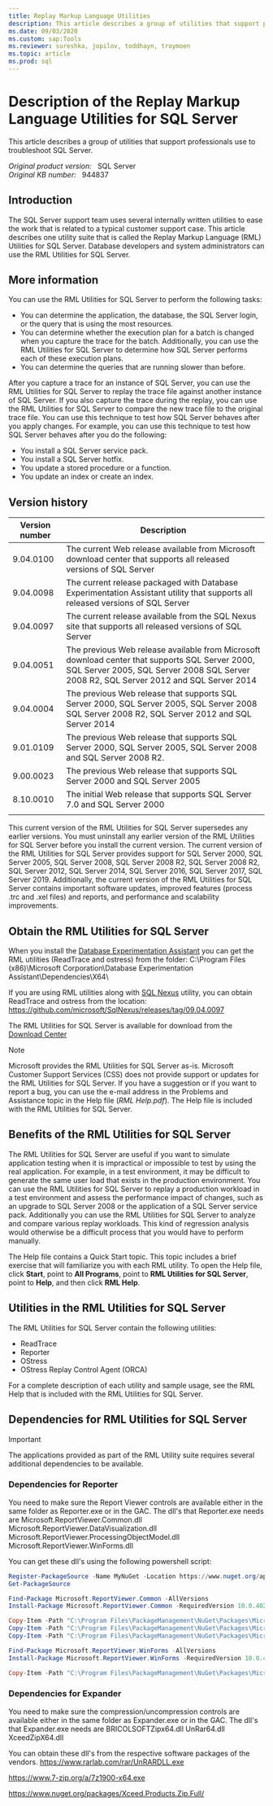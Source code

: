 ```yaml
---
title: Replay Markup Language Utilities
description: This article describes a group of utilities that support professionals use to troubleshoot SQL Server.
ms.date: 09/03/2020
ms.custom: sap:Tools
ms.reviewer: sureshka, jopilov, toddhayn, troymoen
ms.topic: article
ms.prod: sql
---
```

# Description of the Replay Markup Language Utilities for SQL Server

This article describes a group of utilities that support professionals use to troubleshoot SQL Server.

_Original product version:_ &nbsp; SQL Server  
_Original KB number:_ &nbsp; 944837

## Introduction

The SQL Server support team uses several internally written utilities to ease the work that is related to a typical customer support case. This article describes one utility suite that is called the Replay Markup Language (RML) Utilities for SQL Server. Database developers and system administrators can use the RML Utilities for SQL Server.

## More information

You can use the RML Utilities for SQL Server to perform the following tasks:

- You can determine the application, the database, the SQL Server login, or the query that is using the most resources.
- You can determine whether the execution plan for a batch is changed when you capture the trace for the batch. Additionally, you can use the RML Utilities for SQL Server to determine how SQL Server performs each of these execution plans.
- You can determine the queries that are running slower than before.

After you capture a trace for an instance of SQL Server, you can use the RML Utilities for SQL Server to replay the trace file against another instance of SQL Server. If you also capture the trace during the replay, you can use the RML Utilities for SQL Server to compare the new trace file to the original trace file. You can use this technique to test how SQL Server behaves after you apply changes. For example, you can use this technique to test how SQL Server behaves after you do the following:

- You install a SQL Server service pack.
- You install a SQL Server hotfix.
- You update a stored procedure or a function.
- You update an index or create an index.

## Version history

|Version number|Description|
|---|---|
|9.04.0100|The current Web release available from Microsoft download center that supports all released versions of SQL Server|
|9.04.0098|The current release packaged with Database Experimentation Assistant utility that supports all released versions of SQL Server|
|9.04.0097|The current release available from the SQL Nexus site that supports all released versions of SQL Server|
|9.04.0051|The previous Web release available from Microsoft download center that supports SQL Server 2000, SQL Server 2005, SQL Server 2008 SQL Server 2008 R2, SQL Server 2012 and SQL Server 2014|
|9.04.0004|The previous Web release that supports SQL Server 2000, SQL Server 2005, SQL Server 2008 SQL Server 2008 R2, SQL Server 2012 and SQL Server 2014|
|9.01.0109|The previous Web release that supports SQL Server 2000, SQL Server 2005, SQL Server 2008 and SQL Server 2008 R2.|
|9.00.0023|The previous Web release that supports SQL Server 2000 and SQL Server 2005|
|8.10.0010|The initial Web release that supports SQL Server 7.0 and SQL Server 2000|
|||

This current version of the RML Utilities for SQL Server supersedes any earlier versions. You must uninstall any earlier version of the RML Utilities for SQL Server before you install the current version. The current version of the RML Utilities for SQL Server provides support for SQL Server 2000, SQL Server 2005, SQL Server 2008, SQL Server 2008 R2, SQL Server 2008 R2, SQL Server 2012, SQL Server 2014, SQL Server 2016, SQL Server 2017, SQL Server 2019. Additionally, the current version of the RML Utilities for SQL Server contains important software updates, improved features (process .trc and .xel files) and reports, and performance and scalability improvements.

## Obtain the RML Utilities for SQL Server

When you install the [Database Experimentation Assistant](https://www.microsoft.com/download/details.aspx?id=54090) you can get the RML utilities (ReadTrace and ostress) from the folder: C:\Program Files (x86)\Microsoft Corporation\Database Experimentation Assistant\Dependencies\X64\

If you are using RML utilities along with [SQL Nexus](https://github.com/microsoft/SqlNexus/wiki) utility, you can obtain ReadTrace and ostress from the location: https://github.com/microsoft/SqlNexus/releases/tag/09.04.0097

The RML Utilities for SQL Server is available for download from the [Download Center](https://download.microsoft.com/download/7/A/D/7ADE5D8B-47AB-4E94-BAD0-5416D6B6D383/RMLSetup.msi)

> [!NOTE]
> Microsoft provides the RML Utilities for SQL Server as-is. Microsoft Customer Support Services (CSS) does not provide support or updates for the RML Utilities for SQL Server. If you have a suggestion or if you want to report a bug, you can use the e-mail address in the Problems and Assistance topic in the Help file (*RML Help.pdf*). The Help file is included with the RML Utilities for SQL Server.

## Benefits of the RML Utilities for SQL Server

The RML Utilities for SQL Server are useful if you want to simulate application testing when it is impractical or impossible to test by using the real application. For example, in a test environment, it may be difficult to generate the same user load that exists in the production environment. You can use the RML Utilities for SQL Server to replay a production workload in a test environment and assess the performance impact of changes, such as an upgrade to SQL Server 2008 or the application of a SQL Server service pack. Additionally you can use the RML Utilities for SQL Server to analyze and compare various replay workloads. This kind of regression analysis would otherwise be a difficult process that you would have to perform manually.

The Help file contains a Quick Start topic. This topic includes a brief exercise that will familiarize you with each RML utility. To open the Help file, click **Start**, point to **All Programs**, point to **RML Utilities for SQL Server**, point to **Help**, and then click **RML Help**.

## Utilities in the RML Utilities for SQL Server

The RML Utilities for SQL Server contain the following utilities:

- ReadTrace
- Reporter
- OStress
- OStress Replay Control Agent (ORCA)

For a complete description of each utility and sample usage, see the RML Help that is included with the RML Utilities for SQL Server.

## Dependencies for RML Utilities for SQL Server
> [!IMPORTANT]
> The applications provided as part of the RML Utility suite requires several additional dependencies to be available. 
> 
### Dependencies for Reporter
You need to make sure the Report Viewer controls are available either in the same folder as Reporter.exe or in the GAC. The dll's that Reporter.exe needs are
Microsoft.ReportViewer.Common.dll
Microsoft.ReportViewer.DataVisualization.dll
Microsoft.ReportViewer.ProcessingObjectModel.dll
Microsoft.ReportViewer.WinForms.dll

You can get these dll's using the following powershell script:
```powershell
Register-PackageSource -Name MyNuGet -Location https://www.nuget.org/api/v2 -ProviderName NuGet
Get-PackageSource

Find-Package Microsoft.ReportViewer.Common -AllVersions
Install-Package Microsoft.ReportViewer.Common -RequiredVersion 10.0.40219.1

Copy-Item -Path "C:\Program Files\PackageManagement\NuGet\Packages\Microsoft.ReportViewer.Common.10.0.40219.1\lib\Microsoft.ReportViewer.Common.dll" -Destination "C:\Program Files\Microsoft Corporation\RMLUtils"
Copy-Item -Path "C:\Program Files\PackageManagement\NuGet\Packages\Microsoft.ReportViewer.Common.10.0.40219.1\lib\Microsoft.ReportViewer.DataVisualization.dll" -Destination "C:\Program Files\Microsoft Corporation\RMLUtils"
Copy-Item -Path "C:\Program Files\PackageManagement\NuGet\Packages\Microsoft.ReportViewer.Common.10.0.40219.1\lib\Microsoft.ReportViewer.ProcessingObjectModel.dll" -Destination "C:\Program Files\Microsoft Corporation\RMLUtils"

Find-Package Microsoft.ReportViewer.WinForms -AllVersions
Install-Package Microsoft.ReportViewer.WinForms -RequiredVersion 10.0.40219.1

Copy-Item -Path "C:\Program Files\PackageManagement\NuGet\Packages\Microsoft.ReportViewer.WinForms.10.0.40219.1\lib\Microsoft.ReportViewer.WinForms.dll" -Destination "C:\Program Files\Microsoft Corporation\RMLUtils"
```

### Dependencies for Expander
You need to make sure the compression/uncompression controls are available either in the same folder as Expander.exe or in the GAC. The dll's that Expander.exe needs are
BRICOLSOFTZipx64.dll
UnRar64.dll
XceedZipX64.dll

You can obtain these dll's from the respective software packages of the vendors.
https://www.rarlab.com/rar/UnRARDLL.exe

https://www.7-zip.org/a/7z1900-x64.exe

https://www.nuget.org/packages/Xceed.Products.Zip.Full/
